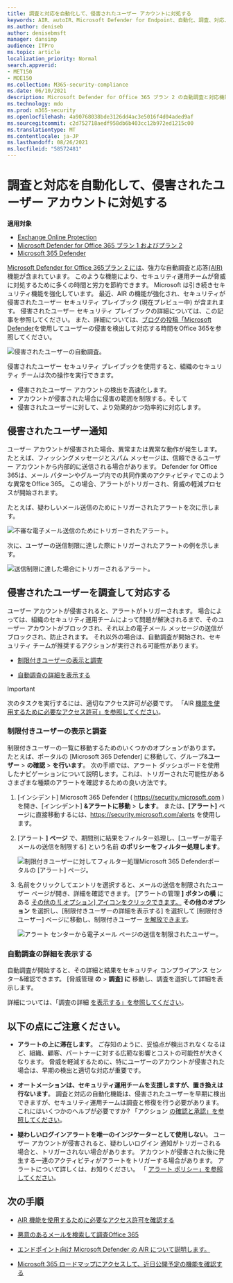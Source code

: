 ```yaml
---
title: 調査と対応を自動化して、侵害されたユーザー アカウントに対処する
keywords: AIR、autoIR、Microsoft Defender for Endpoint、自動化、調査、対応、修復、脅威、高度、脅威、保護、侵害
ms.author: deniseb
author: denisebmsft
manager: dansimp
audience: ITPro
ms.topic: article
localization_priority: Normal
search.appverid:
- MET150
- MOE150
ms.collection: M365-security-compliance
ms.date: 06/10/2021
description: Microsoft Defender for Office 365 プラン 2 の自動調査と対応機能を使用して、侵害されたユーザー アカウントを検出して対処するプロセスをスピードアップする方法について説明します。
ms.technology: mdo
ms.prod: m365-security
ms.openlocfilehash: 4a90768038bde3126dd4ac3e5016f4d04aded9af
ms.sourcegitcommit: c2d752718aedf958db6b403cc12b972ed1215c00
ms.translationtype: MT
ms.contentlocale: ja-JP
ms.lasthandoff: 08/26/2021
ms.locfileid: "58572481"
---
```

# <a name="address-compromised-user-accounts-with-automated-investigation-and-response"></a>調査と対応を自動化して、侵害されたユーザー アカウントに対処する

**適用対象**
- [Exchange Online Protection](exchange-online-protection-overview.md)
- [Microsoft Defender for Office 365 プラン 1 およびプラン 2](defender-for-office-365.md)
- [Microsoft 365 Defender](../defender/microsoft-365-defender.md)


[Microsoft Defender for Office 365プラン 2 には](defender-for-office-365.md#microsoft-defender-for-office-365-plan-1-and-plan-2)、強力な自動調査と応答[(AIR)](office-365-air.md)機能が含まれています。 このような機能により、セキュリティ運用チームが脅威に対処するために多くの時間と労力を節約できます。 Microsoft は引き続きセキュリティ機能を強化しています。 最近、AIR の機能が強化され、セキュリティが侵害されたユーザー セキュリティ プレイブック (現在プレビュー中) が含まれます。 侵害されたユーザー セキュリティ プレイブックの詳細については、この記事を参照してください。 また、詳細については、[ブログの投稿「Microsoft Defender](https://techcommunity.microsoft.com/t5/Security-Privacy-and-Compliance/Speed-up-time-to-detect-and-respond-to-user-compromise-and-limit/ba-p/977053)を使用してユーザーの侵害を検出して対応する時間をOffice 365を参照してください。

![侵害されたユーザーの自動調査。](/microsoft-365/media/office365atp-compduserinvestigation.jpg)

侵害されたユーザー セキュリティ プレイブックを使用すると、組織のセキュリティ チームは次の操作を実行できます。

- 侵害されたユーザー アカウントの検出を高速化します。
- アカウントが侵害された場合に侵害の範囲を制限する。そして
- 侵害されたユーザーに対して、より効果的かつ効率的に対応します。

## <a name="compromised-user-alerts"></a>侵害されたユーザー通知

ユーザー アカウントが侵害された場合、異常または異常な動作が発生します。 たとえば、フィッシングメッセージとスパム メッセージは、信頼できるユーザー アカウントから内部的に送信される場合があります。 Defender for Office 365は、メール パターンやグループ内での共同作業のアクティビティでこのような異常をOffice 365。 この場合、アラートがトリガーされ、脅威の軽減プロセスが開始されます。

たとえば、疑わしいメール送信のためにトリガーされたアラートを次に示します。

![不審な電子メール送信のためにトリガーされたアラート。](/microsoft-365/media/office365atp-suspiciousemailsendalert.jpg)

次に、ユーザーの送信制限に達した際にトリガーされたアラートの例を示します。

![送信制限に達した場合にトリガーされるアラート。](/microsoft-365/media/office365atp-sendinglimitreached.jpg)

## <a name="investigate-and-respond-to-a-compromised-user"></a>侵害されたユーザーを調査して対応する

ユーザー アカウントが侵害されると、アラートがトリガーされます。 場合によっては、組織のセキュリティ運用チームによって問題が解決されるまで、そのユーザー アカウントがブロックされ、それ以上の電子メール メッセージの送信がブロックされ、防止されます。 それ以外の場合は、自動調査が開始され、セキュリティ チームが推奨するアクションが実行される可能性があります。

- [制限付きユーザーの表示と調査](#view-and-investigate-restricted-users)

- [自動調査の詳細を表示する](#view-details-about-automated-investigations)

> [!IMPORTANT]
> 次のタスクを実行するには、適切なアクセス許可が必要です。 「AIR [機能を使用するために必要なアクセス許可」を参照してください](office-365-air.md#required-permissions-to-use-air-capabilities)。

### <a name="view-and-investigate-restricted-users"></a>制限付きユーザーの表示と調査

制限付きユーザーの一覧に移動するためのいくつかのオプションがあります。 たとえば、ポータルの [Microsoft 365 Defender] に移動して、グループ&**ユーザー** \> **の確認** \> **を行います**。 次の手順では、アラート ダッシュボードを使用したナビゲーションについて説明します。これは、トリガーされた可能性があるさまざまな種類のアラートを確認するための良い方法です。

1. [インシデント] Microsoft 365 Defender ( <https://security.microsoft.com> ) を開き、[インシデント] **&アラートに移動** \> **します**。 または、**[アラート]** ページに直接移動するには、<https://security.microsoft.com/alerts> を使用します。

2. [アラート **] ページ** で、期間別に結果をフィルター処理し、[ユーザーが電子メールの送信を制限する] という名前 **のポリシーをフィルター処理します**。

   ![制限付きユーザーに対してフィルター処理Microsoft 365 Defenderポータルの [アラート] ページ。](../../media/m365-sc-alerts-page-with-restricted-user.png)

3. 名前をクリックしてエントリを選択すると、メールの送信を制限されたユーザー ページが開き、詳細を確認できます。 [アラートの管理 **] ボタンの横** にある [その他の ![ オプション] アイコンをクリックできます。](../../media/m365-cc-sc-more-actions-icon.png) **その他のオプション** を選択し、[制限付きユーザーの詳細を表示する] を選択して [制限付きユーザー] ページに移動し、制限付きユーザー [を解放できます](removing-user-from-restricted-users-portal-after-spam.md)。

   ![アラート センターから電子メール ページの送信を制限されたユーザー。](../../media/m365-sc-alerts-user-restricted-from-sending-email-page.png)

### <a name="view-details-about-automated-investigations"></a>自動調査の詳細を表示する

自動調査が開始すると、その詳細と結果をセキュリティ コンプライアンス センター&確認できます。 [脅威管理 **の** \> **調査] に** 移動し、調査を選択して詳細を表示します。

詳細については、「調査の詳細 [を表示する」を参照してください](air-view-investigation-results.md)。

## <a name="keep-the-following-points-in-mind"></a>以下の点にご注意ください。

- **アラートの上に滞在します**。 ご存知のように、妥協点が検出されなくなるほど、組織、顧客、パートナーに対する広範な影響とコストの可能性が大きくなります。 脅威を軽減するために、特にユーザーのアカウントが侵害された場合は、早期の検出と適切な対応が重要です。

- **オートメーションは、セキュリティ運用チームを支援しますが、置き換えは行ないます**。 調査と対応の自動化機能は、侵害されたユーザーを早期に検出できますが、セキュリティ運用チームは調査と修復を行う必要があります。 これにはいくつかのヘルプが必要ですか? 「アクション [の確認と承認」を参照してください](air-review-approve-pending-completed-actions.md)。

- **疑わしいログインアラートを唯一のインジケーターとして使用しない**。 ユーザー アカウントが侵害されると、疑わしいログイン 通知がトリガーされる場合と、トリガーされない場合があります。 アカウントが侵害された後に発生する一連のアクティビティがアラートをトリガーする場合があります。 アラートについて詳しくは、お知りください。 「 [アラート ポリシー」を参照してください](../../compliance/alert-policies.md)。

## <a name="next-steps"></a>次の手順

- [AIR 機能を使用するために必要なアクセス許可を確認する](office-365-air.md#required-permissions-to-use-air-capabilities)

- [悪意のあるメールを検索して調査Office 365](investigate-malicious-email-that-was-delivered.md)

- [エンドポイント向け Microsoft Defender の AIR について説明します。](/windows/security/threat-protection/microsoft-defender-atp/automated-investigations)

- [Microsoft 365 ロードマップにアクセスして、近日公開予定の機能を確認する](https://www.microsoft.com/microsoft-365/roadmap?filters=)